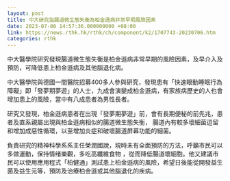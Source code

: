 ```yaml
---
layout: post
title: 中大研究指腸道微生態失衡為柏金遜病非常早期風險因素
date: 2023-07-06 14:57:36.000000000 +08:00
link: https://news.rthk.hk/rthk/ch/component/k2/1707743-20230706.htm
categories: rthk
---
```


中大醫學院研究發現腸道微生態失衡是柏金遜病非常早期的風險因素，及早介入及預防，可降低患上柏金遜病及其他腦退化病。

中大醫學院與德國一間醫院招募400多人參與研究，發現患有「快速眼動睡眠行為障礙」即「發夢期夢遊」的人士，九成會演變成柏金遜病，有家族病歷史的人也會增加患上的風險，當中有八成患者為男性長者。

研究又發現，柏金遜病患者在出現「發夢期夢遊」前，會有長期便秘的前先兆，患者及直系親屬出現與柏金遜病相似的腸道微生態失衡， 腸道內有較多壞細菌逗留和增加成惡性循環，以至增加炎症和破壞腸道屏幕功能的細菌。

負責研究的精神科學系系主任榮潤國說，現時未有全面預防的方法，呼籲市民可以多做運動，保持情绪樂觀，多吃高纖維食物 ，從而降低腸道壞細胞。他又建議市民可以使用應用程式「柏健通」測試患上柏金遜病的風險，希望日後能從開發益生菌及益生元等，預防及治療柏金遜或其他腦退化的疾病。
